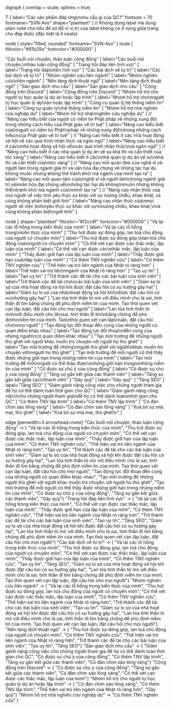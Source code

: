 digraph {
overlap = scale;
splines = true;

T [ label="Các sản phẩm đáp ứng\nnhu cầu gì của QC?" fontsize = 70 fontname="SVN-Avo" shape="plaintext" ] // Không dùng label mà dùng plain note cho tiêu đề sơ đồ vì vị trị của label không có ở vùng giữa trang cho đẹp được (đặc biệt là ở neato)

node [ style="filled, rounded" fontname="SVN-Avo" ]
node [ fillcolor="#81b29a" fontcolor="#000000" ]

"Các buổi nói chuyện, thảo luận cộng đồng" [ label="Các buổi nói chuyện,\nthảo luận cộng đồng" ] 
"Trang hỏi đáp liên lĩnh vực" [ label="Trang hỏi đáp\nliên lĩnh vực" ] 
"Các bài dịch về tự trị" [ label="Các bài dịch về tự trị" ] 
"Nhóm nghiên cứu liên ngành" [ label="Nhóm nghiên cứu\nliên ngành" ] 
"Nền tảng dịch thuật ngữ" [ label="Nền tảng dịch thuật ngữ" ] 
"Sàn giao dịch nhu cầu" [ label="Sàn giao dịch nhu cầu" ] 
"Cộng đồng trên Discord" [ label="Cộng đồng trên Discord" ] 
"Nhóm hỗ trợ cho người tự học quản lý dự án hoặc lập trình" [ label="Nhóm hỗ trợ cho\nngười tự học quản lý dự\nán hoặc lập trình" ] 
"Công cụ quản lý hệ thống niềm tin" [ label="Công cụ quản lý\nhệ thống niềm tin" ] 
"Nhóm hỗ trợ nhà nghiên cứu nghiệp dư" [ label="Nhóm hỗ trợ nhà\nnghiên cứu nghiệp dư" ] 
// "Nâng cao hiểu biết của người có niềm tin Phật pháp về những xung đột trong những cách hiểu của Phật giáo về trí tuệ" [ label="Nâng cao hiểu biết của\nngười có niềm tin Phật\npháp về những xung đột\ntrong những cách hiểu\ncủa Phật giáo về trí tuệ" ] 
// "Nâng cao hiểu biết ở các nhà hoạt động xã hội về các quá trình nhận thức và ngôn ngữ" [ label="Nâng cao hiểu biết ở các\nnhà hoạt động xã hội về\ncác quá trình nhận thức\nvà ngôn ngữ" ] 
// "Nâng cao hiểu biết ở các nhà quản lý dự án về sự khả thi và cần thiết của tóc vàng" [ label="Nâng cao hiểu biết ở các\nnhà quản lý dự án về sự\nkhả thi và cần thiết của\ntóc vàng" ] 
// "Nâng cao mối quan tâm của nghệ sĩ và người làm trong ngành giải trí và văn hóa đại chúng về những tác hại dù không muốn nhưng không thể tránh khỏi mà ngành của mình tạo ra" [ label="Nâng cao mối quan tâm của\nnghệ sĩ và người làm\ntrong ngành giải trí và\nvăn hóa đại chúng về\nnhững tác hại dù không\nmuốn nhưng không thể\ntránh khỏi mà ngành của\nmình tạo ra" ] 
// "Nâng cao nhận thức của mọi người về việc tình yêu thực sự khác với sự nuông chiều, khao khát, và cũng không phân biệt giới tính" [ label="Nâng cao nhận thức của\nmọi người về việc tình\nyêu thực sự khác với sự\nnuông chiều, khao khát,\nvà cũng không phân biệt\ngiới tính" ] 


node [ shape="plaintext" fillcolor="#f2cc8f" fontcolor="#000000" ]
"Vá lại các lỗ hổng trong kiến thức của mình" [ label="Vá lại các lỗ hổng trong\nkiến thức của mình" ] 
"Thu hút được sự đóng góp, lan toả chủ động của người có chuyên môn" [ label="Thu hút được sự đóng góp,\nlan toả chủ động của\nngười có chuyên môn" ] 
"Có thể vét cạn được các thắc mắc, lập luận của mình" [ label="Có thể vét cạn được các\nthắc mắc, lập luận của mình" ] 
"Thấy được giới hạn của lập luận của mình" [ label="Thấy được giới hạn của\nlập luận của mình" ] 
"Có thêm TNV nghiên cứu" [ label="Có thêm TNV nghiên cứu" ] 
"Thể hiện vai trò liên ngành của Nhật rõ ràng hơn" [ label="Thể hiện vai trò liên\nngành của Nhật rõ ràng hơn" ] 
"Tạo uy tín" [ label="Tạo uy tín" ] 
"Trở thành các đề tài cho các bài luận của sinh viên" [ label="Trở thành các đề tài cho\ncác bài luận của sinh viên" ] 
"Giảm sự lo sợ của nhà hoạt động xã hội khi được đặt câu hỏi có xu hướng gây hại" [ label="Giảm sự lo sợ của nhà\nhoạt động xã hội khi\nđược đặt câu hỏi có xu\nhướng gây hại" ] 
"Lan tỏa tinh thần tò mò với điều mình cho là sai, tinh thần đi tìm bằng chứng để phủ định niềm tin của mình. Tạo thói quen vét cạn lập luận, đặt câu hỏi cho mọi người" [ label="Lan tỏa tinh thần tò mò\nvới điều mình cho là\nsai, tinh thần đi tìm\nbằng chứng để phủ định\nniềm tin của mình. Tạo\nthói quen vét cạn lập\nluận, đặt câu hỏi cho\nmọi người" ] 
"Tạo động lực đối thoại đến cùng của những người có quan điểm khác nhau" [ label="Tạo động lực đối thoại\nđến cùng của những người\ncó quan điểm khác nhau" ] 
"Tạo môi trường để những người thù ghét với người khác muốn trò chuyện với người họ thù ghét" [ label="Tạo môi trường để những\nngười thù ghét với người\nkhác muốn trò chuyện với\nngười họ thù ghét" ] 
"Tạo môi trường để mỗi người có thể thấy được những giới hạn trong những niềm tin của mình" [ label="Tạo môi trường để mỗi\nngười có thể thấy được\nnhững giới hạn trong\nnhững niềm tin của mình" ] 
"Có được sự chú ý của cộng đồng" [ label="Có được sự chú ý của cộng đồng" ] 
"Tăng sự gắn kết giữa các thành viên" [ label="Tăng sự gắn kết giữa các\nthành viên" ] 
"Gây quỹ" [ label="Gây quỹ" ] 
"Tăng SEO" [ label="Tăng SEO" ] 
"Giảm gánh nặng công việc cho những người tham gia để họ có thể dành toàn thời gian cho QC" [ label="Giảm gánh nặng công việc\ncho những người tham gia\nđể họ có thể dành toàn\nthời gian cho QC" ] 
"Có thêm TNV lập trình" [ label="Có thêm TNV lập trình" ] 
"Có đàn chim sáo lông vàng" [ label="Có đàn chim sáo lông vàng" ] 
"Xoá bỏ sự mỉa mai, thù ghét" [ label="Xoá bỏ sự mỉa mai, thù ghét\n" ] 

edge [penwidth=3 arrowhead=none] 
"Các buổi nói chuyện, thảo luận cộng đồng" -> {
"Vá lại các lỗ hổng trong kiến thức của mình",
"Thu hút được sự đóng góp, lan toả chủ động của người có chuyên môn",
"Có thể vét cạn được các thắc mắc, lập luận của mình",
"Thấy được giới hạn của lập luận của mình",
"Có thêm TNV nghiên cứu",
"Thể hiện vai trò liên ngành của Nhật rõ ràng hơn",
"Tạo uy tín",
"Trở thành các đề tài cho các bài luận của sinh viên",
"Giảm sự lo sợ của nhà hoạt động xã hội khi được đặt câu hỏi có xu hướng gây hại",
"Lan tỏa tinh thần tò mò với điều mình cho là sai, tinh thần đi tìm bằng chứng để phủ định niềm tin của mình. Tạo thói quen vét cạn lập luận, đặt câu hỏi cho mọi người",
"Tạo động lực đối thoại đến cùng của những người có quan điểm khác nhau",
"Tạo môi trường để những người thù ghét với người khác muốn trò chuyện với người họ thù ghét",
"Tạo môi trường để mỗi người có thể thấy được những giới hạn trong những niềm tin của mình",
"Có được sự chú ý của cộng đồng",
"Tăng sự gắn kết giữa các thành viên",
"Gây quỹ"}
"Trang hỏi đáp liên lĩnh vực" -> {
"Vá lại các lỗ hổng trong kiến thức của mình",
"Có thể vét cạn được các thắc mắc, lập luận của mình",
"Thấy được giới hạn của lập luận của mình",
"Có thêm TNV nghiên cứu",
"Thể hiện vai trò liên ngành của Nhật rõ ràng hơn",
"Trở thành các đề tài cho các bài luận của sinh viên",
"Tạo uy tín",
"Tăng SEO",
"Giảm sự lo sợ của nhà hoạt động xã hội khi được đặt câu hỏi có xu hướng gây hại",
"Lan tỏa tinh thần tò mò với điều mình cho là sai, tinh thần đi tìm bằng chứng để phủ định niềm tin của mình. Tạo thói quen vét cạn lập luận, đặt câu hỏi cho mọi người"}
"Các bài dịch về tự trị" -> {
"Vá lại các lỗ hổng trong kiến thức của mình",
"Thu hút được sự đóng góp, lan toả chủ động của người có chuyên môn",
"Có thể vét cạn được các thắc mắc, lập luận của mình",
"Thấy được giới hạn của lập luận của mình",
"Có thêm TNV nghiên cứu",
"Tạo uy tín",
"Tăng SEO",
"Giảm sự lo sợ của nhà hoạt động xã hội khi được đặt câu hỏi có xu hướng gây hại",
"Lan tỏa tinh thần tò mò với điều mình cho là sai, tinh thần đi tìm bằng chứng để phủ định niềm tin của mình. Tạo thói quen vét cạn lập luận, đặt câu hỏi cho mọi người"}
"Nhóm nghiên cứu liên ngành" -> {
"Vá lại các lỗ hổng trong kiến thức của mình",
"Thu hút được sự đóng góp, lan toả chủ động của người có chuyên môn",
"Có thể vét cạn được các thắc mắc, lập luận của mình",
"Có thêm TNV nghiên cứu",
"Thể hiện vai trò liên ngành của Nhật rõ ràng hơn",
"Trở thành các đề tài cho các bài luận của sinh viên",
"Tạo uy tín",
"Giảm sự lo sợ của nhà hoạt động xã hội khi được đặt câu hỏi có xu hướng gây hại",
"Lan tỏa tinh thần tò mò với điều mình cho là sai, tinh thần đi tìm bằng chứng để phủ định niềm tin của mình. Tạo thói quen vét cạn lập luận, đặt câu hỏi cho mọi người"}
"Nền tảng dịch thuật ngữ" -> {
"Thu hút được sự đóng góp, lan toả chủ động của người có chuyên môn",
"Có thêm TNV nghiên cứu",
"Thể hiện vai trò liên ngành của Nhật rõ ràng hơn",
"Trở thành các đề tài cho các bài luận của sinh viên",
"Tạo uy tín",
"Tăng SEO"}
"Sàn giao dịch nhu cầu" -> {
"Giảm gánh nặng công việc cho những người tham gia để họ có thể dành toàn thời gian cho QC",
"Có được sự chú ý của cộng đồng",
"Có thêm TNV lập trình",
"Tăng sự gắn kết giữa các thành viên",
"Có đàn chim sáo lông vàng"}
"Cộng đồng trên Discord" -> {
"Có được sự chú ý của cộng đồng",
"Tăng sự gắn kết giữa các thành viên",
"Có đàn chim sáo lông vàng",
"Có thể vét cạn được các thắc mắc, lập luận của mình"}
"Nhóm hỗ trợ cho người tự học quản lý dự án hoặc lập trình" -> {
"Có đàn chim sáo lông vàng",
"Có thêm TNV lập trình",
"Thể hiện vai trò liên ngành của Nhật rõ ràng hơn",
"Gây quỹ"}
"Nhóm hỗ trợ nhà nghiên cứu nghiệp dư" -> "Có thêm TNV nghiên cứu" 
}
